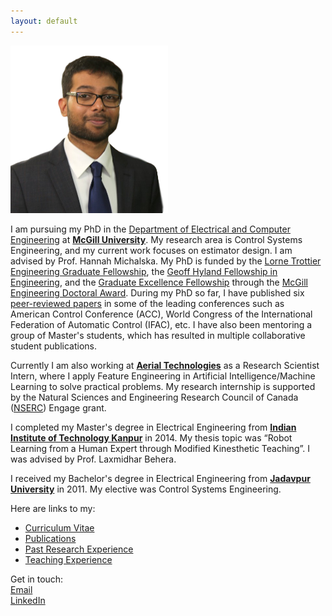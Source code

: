 ```yaml
---
layout: default
---
```


<img src="/images/DPG_foreground.png"
     alt=""
     width="50%">

I am pursuing my PhD in the [Department of Electrical and Computer Engineering](https://www.mcgill.ca/ece/) at [**McGill University**](https://www.mcgill.ca/). My research area is Control Systems Engineering, and my current work focuses on estimator design. I am advised by Prof. Hannah Michalska. My PhD is funded by the [Lorne Trottier Engineering Graduate Fellowship](https://mcgill.ca/engineering/students/graduate-students/funding/meda/named-fellowships/trottier), the [Geoff Hyland Fellowship in Engineering](https://mcgill.ca/engineering/students/graduate-students/funding/meda/named-fellowships/geoff-hyland), and the [Graduate Excellence Fellowship](https://www.mcgill.ca/engineering/students/graduate-students/funding/gef) through the [McGill Engineering Doctoral Award](https://www.mcgill.ca/engineering/students/graduate-students/funding/meda). During my PhD so far, I have published six [peer-reviewed papers](publications) in some of the leading conferences such as American Control Conference (ACC), World Congress of the International Federation of Automatic Control (IFAC), etc. I have also been mentoring a group of Master's students, which has resulted in multiple collaborative student publications.

Currently I am also working at [**Aerial Technologies**](https://www.aerial.ai) as a Research Scientist Intern, where I apply Feature Engineering in Artificial Intelligence/Machine Learning to solve practical problems. My research internship is supported by the Natural Sciences and Engineering Research Council of Canada ([NSERC](http://www.nserc-crsng.gc.ca/index_eng.asp)) Engage grant.

I completed my Master's degree in Electrical Engineering from [**Indian Institute of Technology Kanpur**](https://www.iitk.ac.in/) in 2014. My thesis topic was “Robot Learning from a Human Expert through Modified Kinesthetic Teaching”. I was advised by Prof. Laxmidhar Behera.

I received my Bachelor's degree in Electrical Engineering from [**Jadavpur University**](http://www.jaduniv.edu.in/) in 2011. My elective was Control Systems Engineering.


Here are links to my:  
* [Curriculum Vitae](docs/dpg_cv.pdf)  
* [Publications](publications)  
* [Past Research Experience](past-research-exp)
* [Teaching Experience](teaching-exp)

Get in touch:  
[Email](mailto:debarshi.ghoshal@mail.mcgill.ca)  
[LinkedIn](https://www.linkedin.com/in/dpghoshal)
